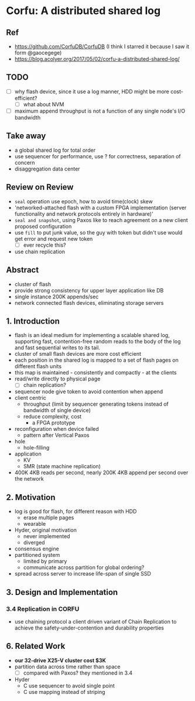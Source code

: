 # Corfu: A distributed shared log

## Ref

- https://github.com/CorfuDB/CorfuDB (I think I starred it because I saw it form @gaocegege)
- https://blog.acolyer.org/2017/05/02/corfu-a-distributed-shared-log/

## TODO

- [ ] why flash device, since it use a log manner, HDD might be more cost-efficient?
  - [ ] what about NVM
- [ ] maximum append throughput is not a function of any single node's I/O bandwidth

## Take away

- a global shared log for total order
- use sequencer for performance, use ? for correctness, separation of concern
- disaggregation data center

## Review on Review

- `seal` operation use epoch, how to avoid time(clock) skew
- 'networked-attached flash with a custom FPGA implementation (server functionality and network protocols entirely in hardware)'
- `seal and snapshot`, using Paxos like to reach agreement on a new client proposed configuration
- use `fill` to put junk value, so the guy with token but didn't use would get error and request new token
  - [ ] ever recycle this?
- use chain replication

## Abstract

- cluster of flash
- provide strong consistency for upper layer application like DB
- single instance 200K appends/sec
- network connected flash devices, eliminating storage servers

## 1. Introduction

- flash is an ideal medium for implementing a scalable shared log, supporting fast,
contention-free random reads to the body of the log and fast sequential writes to its tail.
- cluster of small flash devices are more cost efficient
- each position in the shared log is mapped to a set of flash pages on different flash units
- this map is maintained - consistently and compactly - at the clients
- read/write directly to physical page
  - [ ] chain replication?
- sequencer node give token to avoid contention when append
- client centric
  - throughput (limit by sequencer generating tokens instead of bandwidth of single device)
  - reduce complexity, cost
    - a FPGA prototype
- reconfiguration when device failed
  - pattern after Vertical Paxos
- hole
  - hole-filling
- application
  - KV
  - SMR (state machine replication)
- 400K 4KB reads per second, nearly 200K 4KB append per second over the network

## 2. Motivation

- log is good for flash, for different reason with HDD
  - erase multiple pages
  - wearable
- Hyder, original motivation
  - never implemented
  - diverged
- consensus engine
- partitioned system
  - limited by primary
  - communicate across partition for global ordering?
- spread across server to increase life-span of single SSD

## 3. Design and Implementation

### 3.4 Replication in CORFU

- use chaining protocol a client driven variant of Chain Replication to achieve the safety-under-contention and durability properties

## 6. Related Work

- **our 32-drive X25-V cluster cost $3K**
- partition data across time rather than space
  - [ ] compared with Paxos? they mentioned in 3.4
- Hyder
  - C use sequencer to avoid single point
  - C use mapping instead of striping
